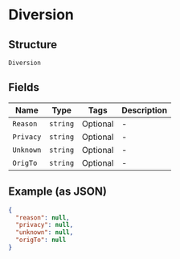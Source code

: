 
# Diversion

## Structure

`Diversion`

## Fields

| Name | Type | Tags | Description |
|  --- | --- | --- | --- |
| `Reason` | `string` | Optional | - |
| `Privacy` | `string` | Optional | - |
| `Unknown` | `string` | Optional | - |
| `OrigTo` | `string` | Optional | - |

## Example (as JSON)

```json
{
  "reason": null,
  "privacy": null,
  "unknown": null,
  "origTo": null
}
```


